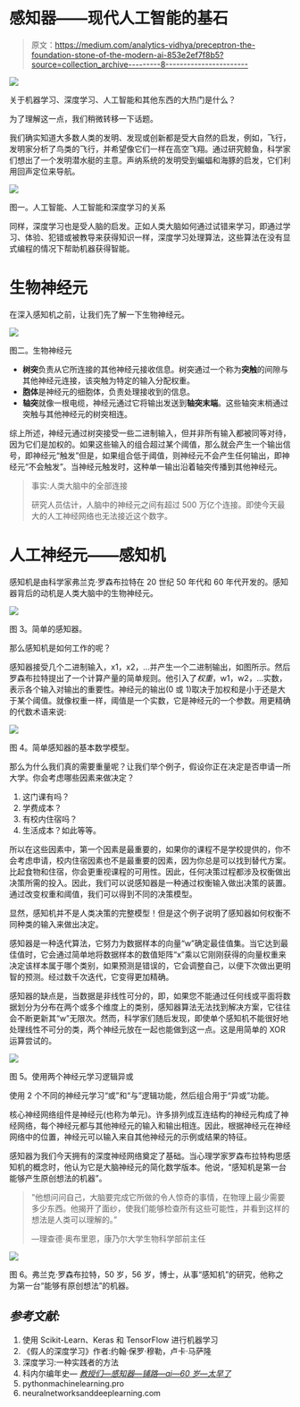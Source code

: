 # 感知器——现代人工智能的基石

> 原文：<https://medium.com/analytics-vidhya/preceptron-the-foundation-stone-of-the-modern-ai-853e2ef7f8b5?source=collection_archive---------8----------------------->

![](img/6eb45017fed3152d5416328118cb0d3c.png)

关于机器学习、深度学习、人工智能和其他东西的大热门是什么？

为了理解这一点，我们稍微转移一下话题。

我们确实知道大多数人类的发明、发现或创新都是受大自然的启发，例如，飞行，发明家分析了鸟类的飞行，并希望像它们一样在高空飞翔。通过研究鲸鱼，科学家们想出了一个发明潜水艇的主意。声纳系统的发明受到蝙蝠和海豚的启发，它们利用回声定位来导航。

![](img/e9da89aa01a4282098a22a08e229294a.png)

图一。人工智能、人工智能和深度学习的关系

同样，深度学习也是受人脑的启发。正如人类大脑如何通过试错来学习，即通过学习、体验、犯错或被教导来获得知识一样，深度学习处理算法，这些算法在没有显式编程的情况下帮助机器获得智能。

# 生物神经元

在深入感知机之前，让我们先了解一下生物神经元。

![](img/3eb3afba4bddc87ea82de447556f2742.png)

图二。生物神经元

*   **树突**负责从它所连接的其他神经元接收信息。树突通过一个称为**突触**的间隙与其他神经元连接，该突触为特定的输入分配权重。
*   **胞体**是神经元的细胞体，负责处理接收到的信息。
*   **轴突**就像一根电缆，神经元通过它将输出发送到**轴突末端**。这些轴突末梢通过突触与其他神经元的树突相连。

综上所述，神经元通过树突接受一些二进制输入，但并非所有输入都被同等对待，因为它们是加权的。如果这些输入的组合超过某个阈值，那么就会产生一个输出信号，即神经元“触发”但是，如果组合低于阈值，则神经元不会产生任何输出，即神经元“不会触发”。当神经元触发时，这种单一输出沿着轴突传播到其他神经元。

> 事实:人类大脑中的全部连接
> 
> 研究人员估计，人脑中的神经元之间有超过 500 万亿个连接。即使今天最大的人工神经网络也无法接近这个数字。

# 人工神经元——感知机

感知机是由科学家弗兰克·罗森布拉特在 20 世纪 50 年代和 60 年代开发的。感知器背后的动机是人类大脑中的生物神经元。

![](img/173bf7ff232874e3af27083d2934413c.png)

图 3。简单的感知器。

那么感知机是如何工作的呢？

感知器接受几个二进制输入，x1，x2，…并产生一个二进制输出，如图所示。然后罗森布拉特提出了一个计算产量的简单规则。他引入了*权重*，w1，w2，…实数，表示各个输入对输出的重要性。神经元的输出(0 或 1)取决于加权和是小于还是大于某个阈值。就像权重一样，阈值是一个实数，它是神经元的一个参数。用更精确的代数术语来说:

![](img/2d3c9c8437a5989f5797516d4357d951.png)

图 4。简单感知器的基本数学模型。

那么为什么我们真的需要重量呢？让我们举个例子，假设你正在决定是否申请一所大学。你会考虑哪些因素来做决定？

1.  这门课有吗？
2.  学费成本？
3.  有校内住宿吗？
4.  生活成本？如此等等。

所以在这些因素中，第一个因素是最重要的，如果你的课程不是学校提供的，你不会考虑申请，校内住宿因素也不是最重要的因素，因为你总是可以找到替代方案。比起食物和住宿，你会更重视课程的可用性。因此，任何决策过程都涉及权衡做出决策所需的投入。因此，我们可以说感知器是一种通过权衡输入做出决策的装置。通过改变权重和阈值，我们可以得到不同的决策模型。

显然，感知机并不是人类决策的完整模型！但是这个例子说明了感知器如何权衡不同种类的输入来做出决定。

感知器是一种迭代算法，它努力为数据样本的向量“w”确定最佳值集。当它达到最佳值时，它会通过简单地将数据样本的数值矩阵“x”乘以它刚刚获得的向量权重来决定该样本属于哪个类别，如果预测是错误的，它会调整自己，以便下次做出更明智的预测。经过数千次迭代，它变得更加精确。

感知器的缺点是，当数据是非线性可分的，即，如果您不能通过任何线或平面将数据划分为分布在两个或多个维度上的类别，感知器算法无法找到解决方案，它往往会不断更新其“w”无限次。然而，科学家们随后发现，即使单个感知机不能很好地处理线性不可分的类，两个神经元放在一起也能做到这一点。这是用简单的 XOR 运算尝试的。

![](img/d907744ada8ad077777493bb9cdf7043.png)

图 5。使用两个神经元学习逻辑异或

使用 2 个不同的神经元学习“或”和“与”逻辑功能，然后组合用于“异或”功能。

核心神经网络组件是神经元(也称为单元)。许多排列成互连结构的神经元构成了神经网络，每个神经元都与其他神经元的输入和输出相连。因此，根据神经元在神经网络中的位置，神经元可以输入来自其他神经元的示例或结果的特征。

感知器为我们今天拥有的深度神经网络奠定了基础。当心理学家罗森布拉特构思感知机的概念时，他认为它是大脑神经元的简化数学版本。他说，“感知机是第一台能够产生原创想法的机器”。

> ”他想问问自己，大脑要完成它所做的令人惊奇的事情，在物理上最少需要多少东西。他揭开了面纱，使我们能够检查所有这些可能性，并看到这样的想法是人类可以理解的。”
> 
> —理查德·奥布里恩，康乃尔大学生物科学部前主任

![](img/0d3a4d96897dcb0c1581f5fa0014185d.png)

图 6。弗兰克·罗森布拉特，50 岁，56 岁，博士，从事“感知机”的研究，他称之为第一台“能够有原创想法”的机器。

## *参考文献:*

1.  使用 Scikit-Learn、Keras 和 TensorFlow 进行机器学习
2.  《假人的深度学习》作者:约翰·保罗·穆勒，卢卡·马萨隆
3.  深度学习:一种实践者的方法
4.  科内尔编年史— [*教授们—感知器—铺路—ai—60 岁—太早了*](https://news.cornell.edu/stories/2019/09/professors-perceptron-paved-way-ai-60-years-too-soon)
5.  pythonmachinelearning.pro
6.  neuralnetworksanddeeplearning.com